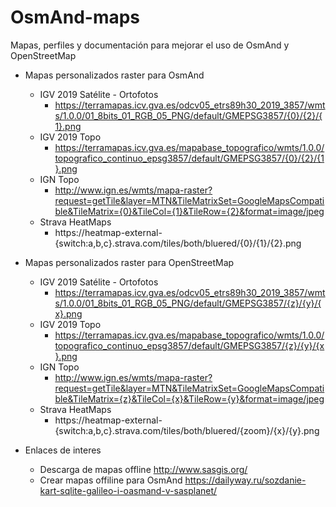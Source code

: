 # OsmAnd-maps
Mapas, perfiles y documentación para mejorar el uso de OsmAnd y OpenStreetMap

* Mapas personalizados raster para OsmAnd
  * IGV 2019 Satélite - Ortofotos
    * https://terramapas.icv.gva.es/odcv05_etrs89h30_2019_3857/wmts/1.0.0/01_8bits_01_RGB_05_PNG/default/GMEPSG3857/{0}/{2}/{1}.png
  * IGV 2019 Topo
    * https://terramapas.icv.gva.es/mapabase_topografico/wmts/1.0.0/topografico_continuo_epsg3857/default/GMEPSG3857/{0}/{2}/{1}.png
  * IGN Topo
    * http://www.ign.es/wmts/mapa-raster?request=getTile&layer=MTN&TileMatrixSet=GoogleMapsCompatible&TileMatrix={0}&TileCol={1}&TileRow={2}&format=image/jpeg
  * Strava HeatMaps
    * https://heatmap-external-{switch:a,b,c}.strava.com/tiles/both/bluered/{0}/{1}/{2}.png

* Mapas personalizados raster para OpenStreetMap
  * IGV 2019 Satélite - Ortofotos
    * https://terramapas.icv.gva.es/odcv05_etrs89h30_2019_3857/wmts/1.0.0/01_8bits_01_RGB_05_PNG/default/GMEPSG3857/{z}/{y}/{x}.png
  * IGV 2019 Topo
    * https://terramapas.icv.gva.es/mapabase_topografico/wmts/1.0.0/topografico_continuo_epsg3857/default/GMEPSG3857/{z}/{y}/{x}.png
  * IGN Topo
    * http://www.ign.es/wmts/mapa-raster?request=getTile&layer=MTN&TileMatrixSet=GoogleMapsCompatible&TileMatrix={z}&TileCol={x}&TileRow={y}&format=image/jpeg
  * Strava HeatMaps
    * https://heatmap-external-{switch:a,b,c}.strava.com/tiles/both/bluered/{zoom}/{x}/{y}.png

* Enlaces de interes
  * Descarga de mapas offline http://www.sasgis.org/
  * Crear mapas offiline para OsmAnd https://dailyway.ru/sozdanie-kart-sqlite-galileo-i-oasmand-v-sasplanet/
